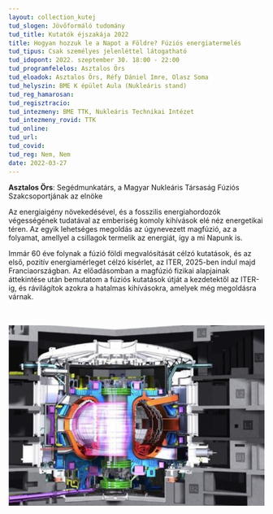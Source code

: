 ```yaml
---
layout: collection_kutej
tud_slogen: Jövőformáló tudomány
tud_title: Kutatók éjszakája 2022
title: Hogyan hozzuk le a Napot a Földre? Fúziós energiatermelés
tud_tipus: Csak személyes jelenléttel látogatható
tud_idopont: 2022. szeptember 30. 18:00 - 22:00
tud_programfelelos: Asztalos Örs
tud_eloadok: Asztalos Örs, Réfy Dániel Imre, Olasz Soma
tud_helyszin: BME K épület Aula (Nukleáris stand)
tud_reg_hamarosan:
tud_regisztracio:
tud_intezmeny: BME TTK, Nukleáris Technikai Intézet
tud_intezmeny_rovid: TTK
tud_online:
tud_url:
tud_covid:
tud_reg: Nem, Nem
date: 2022-03-27
---
```


<b>Asztalos Örs</b>: Segédmunkatárs, a Magyar Nukleáris Társaság Fúziós Szakcsoportjának az elnöke


Az energiaigény növekedésével, és a fosszilis energiahordozók végességének tudatával az emberiség komoly kihívások elé néz energetikai téren. Az egyik lehetséges megoldás az úgynevezett magfúzió, az a folyamat, amellyel a csillagok termelik az energiát, így a mi Napunk is.

Immár 60 éve folynak a fúzió földi megvalósítását célzó kutatások, és az első, pozitív energiamérleget célzó kísérlet, az ITER, 2025-ben indul majd Franciaországban. Az előadásomban a magfúzió fizikai alapjainak áttekintése után bemutatom a fúziós kutatások útját a kezdetektől az ITER-ig, és rávilágítok azokra a hatalmas kihívásokra, amelyek még megoldásra várnak.

<br><br>
<img src="images/hogyan-hozzuk-le-a-Napot-a-Foldre.png" max-width="400" class="center">